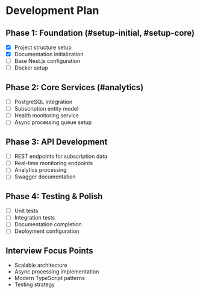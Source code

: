 # Development Plan

## Phase 1: Foundation (#setup-initial, #setup-core)
- [x] Project structure setup
- [x] Documentation initialization
- [ ] Base Nest.js configuration
- [ ] Docker setup

## Phase 2: Core Services (#analytics)
- [ ] PostgreSQL integration
- [ ] Subscription entity model
- [ ] Health monitoring service
- [ ] Async processing queue setup

## Phase 3: API Development
- [ ] REST endpoints for subscription data
- [ ] Real-time monitoring endpoints
- [ ] Analytics processing
- [ ] Swagger documentation

## Phase 4: Testing & Polish
- [ ] Unit tests
- [ ] Integration tests
- [ ] Documentation completion
- [ ] Deployment configuration

## Interview Focus Points
- Scalable architecture
- Async processing implementation
- Modern TypeScript patterns
- Testing strategy
